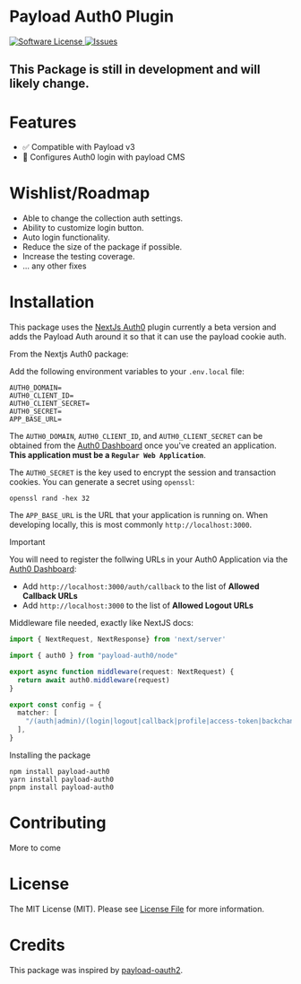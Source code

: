 # Payload Auth0 Plugin


<a href="LICENSE">
  <img src="https://img.shields.io/badge/license-MIT-brightgreen.svg" alt="Software License" />
</a>
<a href="https://github.com/chrisAlwinYS/payload-auth0/issues">
  <img src="https://img.shields.io/github/issues/chrisAlwinYS/payload-auth0.svg" alt="Issues" />
</a>

[//]: # (<a href="https://npmjs.org/package/payload-oauth2">)

[//]: # (  <img src="https://img.shields.io/npm/v/payload-oauth2.svg?style=flat-squar" alt="NPM" />)

[//]: # (</a>)

## This Package is still in development and will likely change.

# Features

- ✅ Compatible with Payload v3
- 🔐 Configures Auth0 login with payload CMS


# Wishlist/Roadmap

- Able to change the collection auth settings.
- Ability to customize login button.
- Auto login functionality.
- Reduce the size of the package if possible.
- Increase the testing coverage.
- ... any other fixes


# Installation

This package uses the [NextJs Auth0](https://github.com/auth0/nextjs-auth0) plugin currently a beta version and adds the Payload Auth around it so
that it can use the payload cookie auth.

From the Nextjs Auth0 package:

Add the following environment variables to your `.env.local` file:

```dotenv
AUTH0_DOMAIN=
AUTH0_CLIENT_ID=
AUTH0_CLIENT_SECRET=
AUTH0_SECRET=
APP_BASE_URL=
```

The `AUTH0_DOMAIN`, `AUTH0_CLIENT_ID`, and `AUTH0_CLIENT_SECRET` can be obtained from the [Auth0 Dashboard](https://manage.auth0.com) once you've created an application. **This application must be a `Regular Web Application`**.

The `AUTH0_SECRET` is the key used to encrypt the session and transaction cookies. You can generate a secret using `openssl`:

```shell
openssl rand -hex 32
```

The `APP_BASE_URL` is the URL that your application is running on. When developing locally, this is most commonly `http://localhost:3000`.

> [!IMPORTANT]
> You will need to register the follwing URLs in your Auth0 Application via the [Auth0 Dashboard](https://manage.auth0.com):
>
> - Add `http://localhost:3000/auth/callback` to the list of **Allowed Callback URLs**
> - Add `http://localhost:3000` to the list of **Allowed Logout URLs**


Middleware file needed, exactly like NextJS docs:

```typescript
import { NextRequest, NextResponse} from 'next/server'

import { auth0 } from "payload-auth0/node"

export async function middleware(request: NextRequest) {
  return await auth0.middleware(request)
}

export const config = {
  matcher: [
    "/(auth|admin)/(login|logout|callback|profile|access-token|backchannel-logout)",
  ],
}
```

Installing the package

```
npm install payload-auth0
yarn install payload-auth0
pnpm install payload-auth0
```

# Contributing

  More to come

# License

The MIT License (MIT). Please see [License File](LICENSE) for more information.

# Credits

This package was inspired by [payload-oauth2](https://github.com/wilsonle/payload-oauth2).
